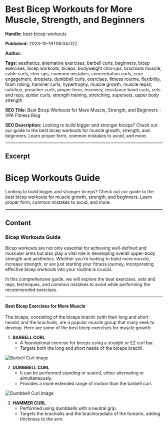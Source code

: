 # Best Bicep Workouts for More Muscle, Strength, and Beginners

**Handle:** best-bicep-workouts

**Published:** 2023-10-19T06:04:02Z

**Author:**  

**Tags:** aesthetics, alternative exercises, barbell curls, beginners, bicep exercises, bicep workouts, biceps, bodyweight chin-ups, brachialis muscle, cable curls, chin-ups, common mistakes, concentration curls, core engagement, dropsets, dumbbell curls, exercises, fitness routine, flexibility, foam rolling, hammer curls, hypertrophy, muscle growth, muscle repair, nutrition, preacher curls, proper form, recovery, resistance band curls, sets and reps, spider curls, strength training, stretching, supersets, upper body strength

**SEO Title:** Best Bicep Workouts for More Muscle, Strength, and Beginners - VPA Fitness Blog

**SEO Description:** Looking to build bigger and stronger biceps? Check out our guide to the best bicep workouts for muscle growth, strength, and beginners. Learn proper form, common mistakes to avoid, and more.

---

## Excerpt

# Bicep Workouts Guide

Looking to build bigger and stronger biceps? Check out our guide to the best bicep workouts for muscle growth, strength, and beginners. Learn proper form, common mistakes to avoid, and more.

---

## Content

### Bicep Workouts Guide

Bicep workouts are not only essential for achieving well-defined and muscular arms but also play a vital role in developing overall upper-body strength and aesthetics. Whether you're looking to build more muscle, increase strength, or are just starting your fitness journey, incorporating effective bicep workouts into your routine is crucial.

In this comprehensive guide, we will explore the best exercises, sets and reps, techniques, and common mistakes to avoid while performing the recommended exercises.

---

#### Best Bicep Exercises for More Muscle

The biceps, consisting of the biceps brachii (with their long and short heads) and the brachialis, are a popular muscle group that many seek to develop. Here are some of the best bicep exercises for muscle growth:

1. **BARBELL CURL**
   - A foundational exercise for biceps using a straight or EZ curl bar.
   - Targets both the long and short heads of the biceps brachii.

![Barbell Curl Image](https://i.shgcdn.com/305f67e9-2d5b-47d1-b663-f906e88ff6b0/-/format/auto/-/preview/3000x3000/-/quality/lighter/)

2. **DUMBBELL CURL**
   - It can be performed standing or seated, either alternating or simultaneously.
   - Provides a more extended range of motion than the barbell curl.

![Dumbbell Curl Image](https://i.shgcdn.com/74a9df1a-13e9-4ab8-925c-9552d49ea4f1/-/format/auto/-/preview/3000x3000/-/quality/lighter/)

3. **HAMMER CURL**
   - Performed using dumbbells with a neutral grip.
   - Targets the brachialis and the brachioradialis of the forearm, adding thickness to the arm.

